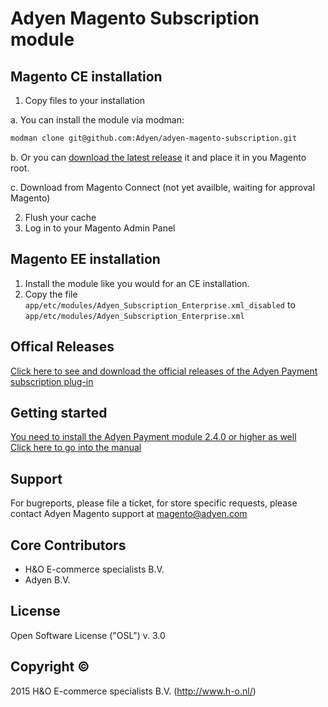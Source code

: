 # Adyen Magento Subscription module


## Magento CE installation

1. Copy files to your installation

  a. You can install the module via modman:
  ```bash
  modman clone git@github.com:Adyen/adyen-magento-subscription.git
  ```

  b. Or you can [download the latest release](https://github.com/Adyen/adyen-magento-subscription/releases) it and place it in you Magento root.
  
  c. Download from Magento Connect (not yet availble, waiting for approval Magento)

2. Flush your cache
3. Log in to your Magento Admin Panel

## Magento EE installation

1. Install the module like you would for an CE installation.
2. Copy the file `app/etc/modules/Adyen_Subscription_Enterprise.xml_disabled` to `app/etc/modules/Adyen_Subscription_Enterprise.xml`

## Offical Releases
[Click here to see and download the official releases of the Adyen Payment subscription plug-in](https://github.com/Adyen/adyen-magento-subscription/releases)

## Getting started
[You need to install the Adyen Payment module 2.4.0 or higher as well](https://github.com/Adyen/magento/releases) <br />
<a href="https://docs.adyen.com/display/TD/Magento+Subscriptions" target="_blank">Click here to go into the manual</a>

## Support
For bugreports, please file a ticket, for store specific requests, please contact Adyen Magento support at magento@adyen.com

## Core Contributors
* H&O E-commerce specialists B.V.
* Adyen B.V.

## License
Open Software License ("OSL") v. 3.0

## Copyright ©
2015 H&O E-commerce specialists B.V. (http://www.h-o.nl/)